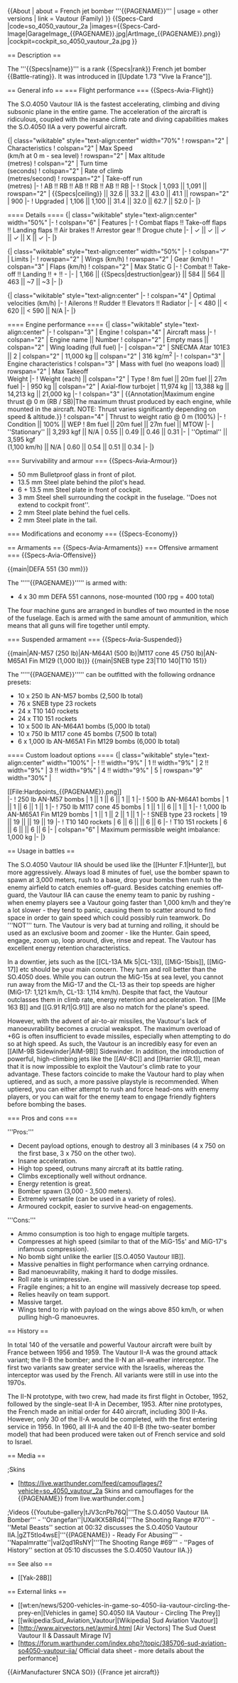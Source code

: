 {{About
| about = French jet bomber '''{{PAGENAME}}'''
| usage = other versions
| link = Vautour (Family)
}}
{{Specs-Card
|code=so_4050_vautour_2a
|images={{Specs-Card-Image|GarageImage_{{PAGENAME}}.jpg|ArtImage\_{{PAGENAME}}.png}}
|cockpit=cockpit_so_4050_vautour_2a.jpg
}}

== Description ==

<!-- ''In the description, the first part should be about the history of and the creation and combat usage of the aircraft, as well as its key features. In the second part, tell the reader about the aircraft in the game. Insert a screenshot of the vehicle, so that if the novice player does not remember the vehicle by name, he will immediately understand what kind of vehicle the article is talking about.'' -->

The '''{{Specs|name}}''' is a rank {{Specs|rank}} French jet bomber {{Battle-rating}}. It was introduced in [[Update 1.73 "Vive la France"]].

== General info ==
=== Flight performance ===
{{Specs-Avia-Flight}}

<!-- ''Describe how the aircraft behaves in the air. Speed, manoeuvrability, acceleration and allowable loads - these are the most important characteristics of the vehicle.'' -->

The S.O.4050 Vautour IIA is the fastest accelerating, climbing and diving subsonic plane in the entire game. The acceleration of the aircraft is ridiculous, coupled with the insane climb rate and diving capabilities makes the S.O.4050 IIA a very powerful aircraft.

{| class="wikitable" style="text-align:center" width="70%"
! rowspan="2" | Characteristics
! colspan="2" | Max Speed<br>(km/h at 0 m - sea level)
! rowspan="2" | Max altitude<br>(metres)
! colspan="2" | Turn time<br>(seconds)
! colspan="2" | Rate of climb<br>(metres/second)
! rowspan="2" | Take-off run<br>(metres)
|-
! AB !! RB !! AB !! RB !! AB !! RB
|-
! Stock
| 1,093 || 1,091 || rowspan="2" | {{Specs|ceiling}} || 32.6 || 33.2 || 43.0 || 41.1 || rowspan="2" | 900
|-
! Upgraded
| 1,106 || 1,100 || 31.4 || 32.0 || 62.7 || 52.0
|-
|}

==== Details ====
{| class="wikitable" style="text-align:center" width="50%"
|-
! colspan="6" | Features
|-
! Combat flaps !! Take-off flaps !! Landing flaps !! Air brakes !! Arrestor gear !! Drogue chute
|-
| ✓ || ✓ || ✓ || ✓ || X || ✓ <!-- ✓ -->
|-
|}

{| class="wikitable" style="text-align:center" width="50%"
|-
! colspan="7" | Limits
|-
! rowspan="2" | Wings (km/h)
! rowspan="2" | Gear (km/h)
! colspan="3" | Flaps (km/h)
! colspan="2" | Max Static G
|-
! Combat !! Take-off !! Landing !! + !! -
|-
| 1,166 <!-- {{Specs|destruction|body}} --> || {{Specs|destruction|gear}} || 584 || 564 || 463 || ~7 || ~3
|-
|}

{| class="wikitable" style="text-align:center"
|-
! colspan="4" | Optimal velocities (km/h)
|-
! Ailerons !! Rudder !! Elevators !! Radiator
|-
| < 480 || < 620 || < 590 || N/A
|-
|}

==== Engine performance ====
{| class="wikitable" style="text-align:center"
|-
! colspan="3" | Engine
! colspan="4" | Aircraft mass
|-
! colspan="2" | Engine name || Number
! colspan="2" | Empty mass || colspan="2" | Wing loading (full fuel)
|-
| colspan="2" | SNECMA Atar 101E3 || 2
| colspan="2" | 11,000 kg || colspan="2" | 316 kg/m<sup>2</sup>
|-
! colspan="3" | Engine characteristics
! colspan="3" | Mass with fuel (no weapons load) || rowspan="2" | Max Takeoff<br />Weight
|-
! Weight (each) || colspan="2" | Type
! 8m fuel || 20m fuel || 27m fuel
|-
| 950 kg || colspan="2" | Axial-flow turbojet
| 11,974 kg || 13,388 kg || 14,213 kg || 21,000 kg
|-
! colspan="3" | {{Annotation|Maximum engine thrust @ 0 m (RB / SB)|The maximum thrust produced by each engine, while mounted in the aircraft. NOTE: Thrust varies significantly depending on speed & altitude.}}
! colspan="4" | Thrust to weight ratio @ 0 m (100%)
|-
! Condition || 100% || WEP
! 8m fuel || 20m fuel || 27m fuel || MTOW
|-
| ''Stationary'' || 3,293 kgf || N/A
| 0.55 || 0.49 || 0.46 || 0.31
|-
| ''Optimal'' || 3,595 kgf<br />(1,100 km/h) || N/A
| 0.60 || 0.54 || 0.51 || 0.34
|-
|}

=== Survivability and armour ===
{{Specs-Avia-Armour}}

<!-- ''Examine the survivability of the aircraft. Note how vulnerable the structure is and how secure the pilot is, whether the fuel tanks are armoured, etc. Describe the armour, if there is any, and also mention the vulnerability of other critical aircraft systems.'' -->

- 50 mm Bulletproof glass in front of pilot.
- 13.5 mm Steel plate behind the pilot's head.
- 6 + 13.5 mm Steel plate in front of cockpit.
- 3 mm Steel shell surrounding the cockpit in the fuselage. ''Does not extend to cockpit front''.
- 2 mm Steel plate behind the fuel cells.
- 2 mm Steel plate in the tail.

=== Modifications and economy ===
{{Specs-Economy}}

== Armaments ==
{{Specs-Avia-Armaments}}
=== Offensive armament ===
{{Specs-Avia-Offensive}}

<!-- ''Describe the offensive armament of the aircraft, if any. Describe how effective the cannons and machine guns are in a battle, and also what belts or drums are better to use. If there is no offensive weaponry, delete this subsection.'' -->

{{main|DEFA 551 (30 mm)}}

The '''''{{PAGENAME}}''''' is armed with:

- 4 x 30 mm DEFA 551 cannons, nose-mounted (100 rpg = 400 total)

The four machine guns are arranged in bundles of two mounted in the nose of the fuselage. Each is armed with the same amount of ammunition, which means that all guns will fire together until empty.

=== Suspended armament ===
{{Specs-Avia-Suspended}}

<!-- ''Describe the aircraft's suspended armament: additional cannons under the wings, bombs, rockets and torpedoes. This section is especially important for bombers and attackers. If there is no suspended weaponry remove this subsection.'' -->

{{main|AN-M57 (250 lb)|AN-M64A1 (500 lb)|M117 cone 45 (750 lb)|AN-M65A1 Fin M129 (1,000 lb)}}
{{main|SNEB type 23|T10 140|T10 151}}

The '''''{{PAGENAME}}''''' can be outfitted with the following ordnance presets:

- 10 x 250 lb AN-M57 bombs (2,500 lb total)
- 76 x SNEB type 23 rockets
- 24 x T10 140 rockets
- 24 x T10 151 rockets
- 10 x 500 lb AN-M64A1 bombs (5,000 lb total)
- 10 x 750 lb M117 cone 45 bombs (7,500 lb total)
- 6 x 1,000 lb AN-M65A1 Fin M129 bombs (6,000 lb total)

==== Custom loadout options ====
{| class="wikitable" style="text-align:center" width="100%"
|-
! !! width="9%" | 1 !! width="9%" | 2 !! width="9%" | 3 !! width="9%" | 4 !! width="9%" | 5
| rowspan="9" width="30%" | <div class="ttx-image">[[File:Hardpoints_{{PAGENAME}}.png]]</div>
|-
! 250 lb AN-M57 bombs
| 1 || 1 || 6 || 1 || 1
|-
! 500 lb AN-M64A1 bombs
| 1 || 1 || 6 || 1 || 1
|-
! 750 lb M117 cone 45 bombs
| 1 || 1 || 6 || 1 || 1
|-
! 1,000 lb AN-M65A1 Fin M129 bombs
| 1 || 1 || 2 || 1 || 1
|-
! SNEB type 23 rockets
| 19 || 19 || || 19 || 19
|-
! T10 140 rockets
| 6 || 6 || || 6 || 6
|-
! T10 151 rockets
| 6 || 6 || || 6 || 6
|-
| colspan="6" | Maximum permissible weight imbalance: 1,000 kg
|-
|}

== Usage in battles ==

<!-- ''Describe the tactics of playing in the aircraft, the features of using aircraft in a team and advice on tactics. Refrain from creating a "guide" - do not impose a single point of view, but instead, give the reader food for thought. Examine the most dangerous enemies and give recommendations on fighting them. If necessary, note the specifics of the game in different modes (AB, RB, SB).'' -->

The S.O.4050 Vautour IIA should be used like the [[Hunter F.1|Hunter]], but more aggressively. Always load 8 minutes of fuel, use the bomber spawn to spawn at 3,000 meters, rush to a base, drop your bombs then rush to the enemy airfield to catch enemies off-guard. Besides catching enemies off-guard, the Vautour IIA can cause the enemy team to panic by rushing - when enemy players see a Vautour going faster than 1,000 km/h and they're a lot slower - they tend to panic, causing them to scatter around to find space in order to gain speed which could possibly ruin teamwork.
Do '''NOT''' turn. The Vautour is very bad at turning and rolling, it should be used as an exclusive boom and zoomer - like the Hunter. Gain speed, engage, zoom up, loop around, dive, rinse and repeat. The Vautour has excellent energy retention characteristics.

In a downtier, jets such as the [[CL-13A Mk 5|CL-13]], [[MiG-15bis]], [[MiG-17]] etc should be your main concern. They turn and roll better than the SO.4050 does. While you can outrun the MiG-15s at sea level, you cannot run away from the MiG-17 and the CL-13 as their top speeds are higher (MiG-17: 1,121 km/h, CL-13: 1,114 km/h). Despite that fact, the Vautour outclasses them in climb rate, energy retention and acceleration. The [[Me 163 B]] and [[G.91 R/1|G.91]] are also no match for the plane's speed.

However, with the advent of air-to-air missiles, the Vautour's lack of manoeuvrability becomes a crucial weakspot. The maximum overload of +6G is often insufficient to evade missiles, especially when attempting to do so at high speed. As such, the Vautour is an incredibly easy for even an [[AIM-9B Sidewinder|AIM-9B]] Sidewinder. In addition, the introduction of powerful, high-climbing jets like the [[AV-8C]] and [[Harrier GR.1]], mean that it is now impossible to exploit the Vautour's climb rate to your advantage. These factors coincide to make the Vautour hard to play when uptiered, and as such, a more passive playstyle is recommended. When uptiered, you can either attempt to rush and force head-ons with enemy players, or you can wait for the enemy team to engage friendly fighters before bombing the bases.

=== Pros and cons ===

<!-- ''Summarise and briefly evaluate the vehicle in terms of its characteristics and combat effectiveness. Mark its pros and cons in the bulleted list. Try not to use more than 6 points for each of the characteristics. Avoid using categorical definitions such as "bad", "good" and the like - use substitutions with softer forms such as "inadequate" and "effective".'' -->

'''Pros:'''

- Decent payload options, enough to destroy all 3 minibases (4 x 750 on the first base, 3 x 750 on the other two).
- Insane acceleration.
- High top speed, outruns many aircraft at its battle rating.
- Climbs exceptionally well without ordnance.
- Energy retention is great.
- Bomber spawn (3,000 - 3,500 meters).
- Extremely versatile (can be used in a variety of roles).
- Armoured cockpit, easier to survive head-on engagements.

'''Cons:'''

- Ammo consumption is too high to engage multiple targets.
- Compresses at high speed (similar to that of the MiG-15s' and MiG-17's infamous compression).
- No bomb sight unlike the earlier [[S.O.4050 Vautour IIB]].
- Massive penalties in flight performance when carrying ordnance.
- Bad manoeuvrability, making it hard to dodge missiles.
- Roll rate is unimpressive.
- Fragile engines; a hit to an engine will massively decrease top speed.
- Relies heavily on team support.
- Massive target.
- Wings tend to rip with payload on the wings above 850 km/h, or when pulling high-G manoeuvres.

== History ==

<!-- ''Describe the history of the creation and combat usage of the aircraft in more detail than in the introduction. If the historical reference turns out to be too long, take it to a separate article, taking a link to the article about the vehicle and adding a block "/History" (example: <nowiki>https://wiki.warthunder.com/(Vehicle-name)/History</nowiki>) and add a link to it here using the <code>main</code> template. Be sure to reference text and sources by using <code><nowiki><ref></ref></nowiki></code>, as well as adding them at the end of the article with <code><nowiki><references /></nowiki></code>. This section may also include the vehicle's dev blog entry (if applicable) and the in-game encyclopedia description (under <code><nowiki>=== In-game description ===</nowiki></code>, also if applicable).'' -->

In total 140 of the versatile and powerful Vautour aircraft were built by France between 1956 and 1959. The Vautour II-A was the ground attack variant; the II-B the bomber; and the II-N an all-weather interceptor. The first two variants saw greater service with the Israelis, whereas the interceptor was used by the French. All variants were still in use into the 1970s.

The II-N prototype, with two crew, had made its first flight in October, 1952, followed by the single-seat II-A in December, 1953. After nine prototypes, the French made an initial order for 440 aircraft, including 300 II-As. However, only 30 of the II-A would be completed, with the first entering service in 1956. In 1960, all II-A and the 40 II-B (the two-seater bomber model) that had been produced were taken out of French service and sold to Israel.

== Media ==

<!-- ''Excellent additions to the article would be video guides, screenshots from the game, and photos.'' -->

;Skins

- [https://live.warthunder.com/feed/camouflages/?vehicle=so_4050_vautour_2a Skins and camouflages for the {{PAGENAME}} from live.warthunder.com.]

;Videos
{{Youtube-gallery|tJV3cnPb76Q|'''The S.O.4050 Vautour IIA Bomber''' - ''Orangefan''|UXaIKX58Rd4|'''The Shooting Range #70''' - ''Metal Beasts'' section at 00:32 discusses the S.O.4050 Vautour IIA.|gZT5tIo4wsE|'''{{PAGENAME}} - Ready For Abusing''' - ''Napalmratte''|val2qd1RsNY|'''The Shooting Range #69''' - ''Pages of History'' section at 05:10 discusses the S.O.4050 Vautour IIA.}}

== See also ==

<!-- ''Links to the articles on the War Thunder Wiki that you think will be useful for the reader, for example:''
* ''reference to the series of the aircraft;''
* ''links to approximate analogues of other nations and research trees.'' -->

- [[Yak-28B]]

== External links ==

<!-- ''Paste links to sources and external resources, such as:''
* ''topic on the official game forum;''
* ''other literature.'' -->

- [[wt:en/news/5200-vehicles-in-game-so-4050-iia-vautour-circling-the-prey-en|[Vehicles in game] SO.4050 IIA Vautour - Circling The Prey]]
- [[wikipedia:Sud_Aviation_Vautour|[Wikipedia] Sud Aviation Vautour]]
- [http://www.airvectors.net/avmir4.html <nowiki>[Air Vectors]</nowiki> The Sud Ouest Vautour II & Dassault Mirage IV]
- [https://forum.warthunder.com/index.php?/topic/385706-sud-aviation-so4050-vautour-iia/ Official data sheet - more details about the performance]

{{AirManufacturer SNCA SO}}
{{France jet aircraft}}

